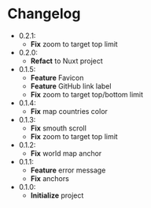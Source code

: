 # Changelog

- 0.2.1:
  - **Fix** zoom to target top limit
- 0.2.0:
  - **Refact** to Nuxt project
- 0.1.5:
  - **Feature** Favicon
  - **Feature** GitHub link label
  - **Fix** zoom to target top/bottom limit
- 0.1.4:
  - **Fix** map countries color
- 0.1.3:
  - **Fix** smouth scroll
  - **Fix** zoom to target top limit
- 0.1.2:
  - **Fix** world map anchor
- 0.1.1:
  - **Feature** error message
  - **Fix** anchors
- 0.1.0:
  - **Initialize** project
